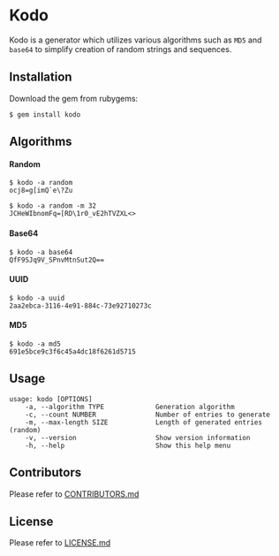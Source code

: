 # Kodo
Kodo is a generator which utilizes various algorithms such as `MD5` and `base64` to simplify creation
of random strings and sequences.

## Installation
Download the gem from rubygems:
```shell
$ gem install kodo
```

## Algorithms
#### Random
```shell
$ kodo -a random
ocj8=g[imQ`e\?Zu

$ kodo -a random -m 32
JCHeWIbnomFq=[RD\1r0_vE2hTVZXL<>
```

#### Base64
```shell
$ kodo -a base64
QfF9SJq9V_SPnvMtnSut2Q==
```

#### UUID
```shell
$ kodo -a uuid
2aa2ebca-3116-4e91-884c-73e92710273c
```

#### MD5
```shell
$ kodo -a md5
691e5bce9c3f6c45a4dc18f6261d5715
```

## Usage
```shell
usage: kodo [OPTIONS]
    -a, --algorithm TYPE             Generation algorithm
    -c, --count NUMBER               Number of entries to generate
    -m, --max-length SIZE            Length of generated entries (random)
    -v, --version                    Show version information
    -h, --help                       Show this help menu
```

## Contributors
Please refer to [CONTRIBUTORS.md](CONTRIBUTORS.md)

## License
Please refer to [LICENSE.md](LICENSE.md)
